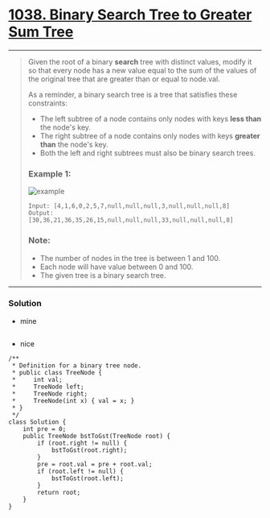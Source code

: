 # [1038. Binary Search Tree to Greater Sum Tree](https://leetcode.com/problems/binary-search-tree-to-greater-sum-tree/)
---

> Given the root of a binary **search** tree with distinct values, modify it so that every node has a new value equal to the sum of the values of the original tree that are greater than or equal to node.val.
>
> As a reminder, a binary search tree is a tree that satisfies these constraints:
> * The left subtree of a node contains only nodes with keys **less than** the node's key.
> * The right subtree of a node contains only nodes with keys **greater than** the node's key.
> * Both the left and right subtrees must also be binary search trees.
>
>
> ### Example 1:
> ![example](https://assets.leetcode.com/uploads/2019/05/02/tree.png)
>
> ```
> Input: [4,1,6,0,2,5,7,null,null,null,3,null,null,null,8]
> Output: [30,36,21,36,35,26,15,null,null,null,33,null,null,null,8]
> ```
>
> ### Note:
> * The number of nodes in the tree is between 1 and 100.
> * Each node will have value between 0 and 100.
> * The given tree is a binary search tree.

---

### Solution

* mine
```
```

* nice
```
/**
 * Definition for a binary tree node.
 * public class TreeNode {
 *     int val;
 *     TreeNode left;
 *     TreeNode right;
 *     TreeNode(int x) { val = x; }
 * }
 */
class Solution {
    int pre = 0;
    public TreeNode bstToGst(TreeNode root) {
        if (root.right != null) {
            bstToGst(root.right);   
        }
        pre = root.val = pre + root.val;
        if (root.left != null) {
            bstToGst(root.left);
        }
        return root;
    }
}
```
